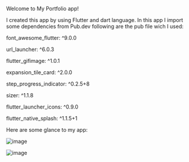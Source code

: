 Welcome to My Portfolio app!

I created this app by using Flutter and dart language.
In this app I import some dependencies from Pub.dev
following are the pub file wich I used:

  font_awesome_flutter: ^9.0.0
  
  url_launcher: ^6.0.3
  
  flutter_gifimage: ^1.0.1
  
  expansion_tile_card: ^2.0.0
  
  step_progress_indicator: ^0.2.5+8
  
  sizer: ^1.1.8
  
  flutter_launcher_icons: ^0.9.0
  
  flutter_native_splash: ^1.1.5+1
  
Here are some glance to my app:

![image](https://user-images.githubusercontent.com/59397280/113394467-eed17480-93b5-11eb-8aa5-b83dfd66a1b3.png)


![image](https://user-images.githubusercontent.com/59397280/113394534-0b6dac80-93b6-11eb-8f0d-c8f48ec7e8c0.png)
